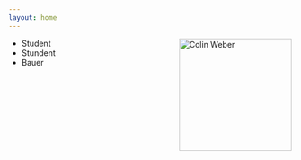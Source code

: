 ```yaml
---
layout: home
---
```


<div style="float:right;"><a href="https://colinweber.github.io"><img src="/assets/webercolin.jpg" alt="Colin Weber" width="200"/></a></div>

<ul>
  <li>Student</li>
  <li>Stundent</li>
  <li>Bauer</li>
</ul>  